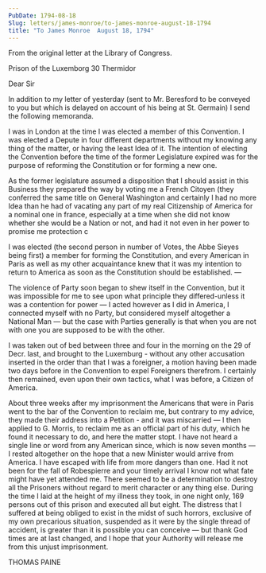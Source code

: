```yaml
---
PubDate: 1794-08-18
Slug: letters/james-monroe/to-james-monroe-august-18-1794
title: "To James Monroe  August 18, 1794"
---
```


   From the original letter at the Library of Congress.

   Prison of the Luxemborg 30 Thermidor

   Dear Sir

   In addition to my letter of yesterday (sent to Mr. Beresford to be
   conveyed to you but which is delayed on account of his being at St.
   Germain) I send the following memoranda.

   I was in London at the time I was elected a member of this Convention. I
   was elected a Depute in four different departments without my knowing any
   thing of the matter, or having the least Idea of it. The intention of
   electing the Convention before the time of the former Legislature expired
   was for the purpose of reforming the Constitution or for forming a new one.
   
   As the former legislature assumed a disposition that I should assist in 
   this Business they prepared the way
   by voting me a French Citoyen (they conferred the same title on General
   Washington and certainly I had no more Idea than he had of vacating any
   part of my real Citizenship of America for a nominal one in france,
   especially at a time when she did not know whether she would be a Nation
   or not, and had it not even in her power to promise me protection c 
   
   I was elected (the second person in number of Votes, the Abbe Sieyes being
   first) a member for forming the Constitution, and every American in Paris
   as well as my other acquaintance knew that it was my intention to return
   to America as soon as the Constitution should be established. &mdash;
   
   The violence of Party soon began to shew itself in the Convention, but it 
   was impossible for me to see upon what principle they differed-unless it was 
   a contention for power &mdash; I acted however as I did in America, I 
   connected myself with no Party, but considered myself altogether a National 
   Man &mdash; but the case with Parties generally is that when you are not 
   with one you are supposed to be with the other.

   I was taken out of bed between three and four in the morning on the 29 of
   Decr. last, and brought to the Luxemburg - without any other accusation
   inserted in the order than that I was a foreigner, a motion having been
   made two days before in the Convention to expel Foreigners therefrom. I
   certainly then remained, even upon their own tactics, what I was before, a
   Citizen of America.

   About three weeks after my imprisonment the Americans that were in Paris
   went to the bar of the Convention to reclaim me, but contrary to my
   advice, they made their address into a Petition - and it was miscarried 
   &mdash; I then applied to G. Morris, to reclaim me as an official part of 
   his duty,
   which he found it necessary to do, and here the matter stopt. I have not
   heard a single line or word from any American since, which is now seven
   months &mdash; I rested altogether on the hope that a new Minister would 
   arrive from America. I have escaped with life from more dangers than one. 
   Had it not been for the fall of Robespierre and your timely arrival I know 
   not what fate might have yet attended me. There seemed to be a determination
   to destroy all the Prisoners without regard to merit character or any
   thing else. During the time I laid at the height of my illness they took,
   in one night only, 169 persons out of this prison and executed all but
   eight. The distress that I suffered at being obliged to exist in the midst
   of such horrors, exclusive of my own precarious situation, suspended as it
   were by the single thread of accident, is greater than it is possible you
   can conceive &mdash; but thank God times are at last changed, and I hope 
   that your Authority will release me from this unjust imprisonment.

   THOMAS PAINE


